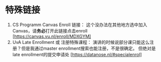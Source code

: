 # 特殊链接
1. CS Programm Canvas Enroll 链接：
  这个没办法在其他地方选中加入Canvas，请**务必**打开此链接点击enroll
  [https://canvas.vu.nl/enroll/MDXGYM]
2. UvA Late Enrollment 或 注册特殊课程：
  演讲的时候说部分课只能这么注册？但是我通过master enrollment搜索也能注册，不是很确定。
  但绝对是late enrollment的提交申请处
  [https://datanose.nl/#specialenrol]